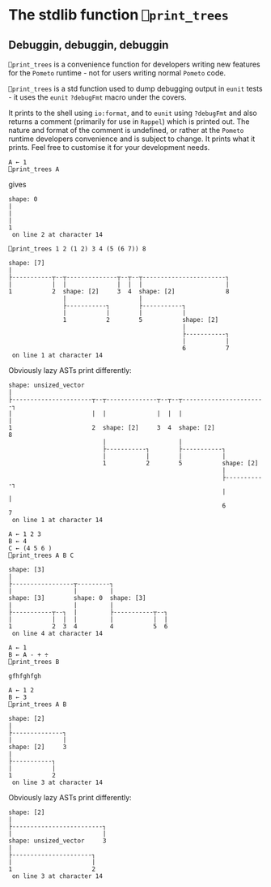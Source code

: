 # The stdlib function `⎕print_trees`

## Debuggin, debuggin, debuggin

`⎕print_trees` is a convenience function for developers writing new features for the `Pometo` runtime - not for users writing normal `Pometo` code.

`⎕print_trees` is a std function used to dump debugging output in `eunit` tests - it uses the `eunit` `?debugFmt` macro under the covers.

It prints to the shell using `io:format`, and to `eunit` using `?debugFmt` and also returns a comment (primarily for use in `Rappel`) which is printed out. The nature and format of the comment is undefined, or rather at the `Pometo` runtime developers convenience and is subject to change. It prints what it prints. Feel free to customise it for your development needs.

```pometo
A ← 1
⎕print_trees A
```

gives

```pometo_results
shape: 0  
|         
|         
|         
1         
 on line 2 at character 14

```

```pometo
⎕print_trees 1 2 (1 2) 3 4 (5 (6 7)) 8
```

```pometo_results
shape: [7]                                                     
|                                                              
├-----------┬--┬--------------┬--┬--┬-----------------------┐  
|           |  |              |  |  |                       |  
1           2  shape: [2]     3  4  shape: [2]              8  
               |                    |                          
               ├-----------┐        ├-----------┐              
               |           |        |           |              
               1           2        5           shape: [2]     
                                                |              
                                                ├-----------┐  
                                                |           |  
                                                6           7  
 on line 1 at character 14

```

Obviously lazy ASTs print differently:

```pometo_lazy
shape: unsized_vector                                                     
|                                                                         
├----------------------┬--┬--------------┬--┬--┬-----------------------┐  
|                      |  |              |  |  |                       |  
1                      2  shape: [2]     3  4  shape: [2]              8  
                          |                    |                          
                          ├-----------┐        ├-----------┐              
                          |           |        |           |              
                          1           2        5           shape: [2]     
                                                           |              
                                                           ├-----------┐  
                                                           |           |  
                                                           6           7  
 on line 1 at character 14

```

```pometo
A ← 1 2 3
B ← 4
C ← (4 5 6 )
⎕print_trees A B C
```

```pometo_results
shape: [3]                                    
|                                             
├-----------------┬---------┐                 
|                 |         |                 
shape: [3]        shape: 0  shape: [3]        
|                 |         |                 
├-----------┬--┐  |         ├-----------┬--┐  
|           |  |  |         |           |  |  
1           2  3  4         4           5  6  
 on line 4 at character 14

```

```pometo
A ← 1
B ← A - + ÷
⎕print_trees B
```

```pometo_results
gfhfghfgh
```

```pometo
A ← 1 2
B ← 3
⎕print_trees A B
```

```pometo_results
shape: [2]        
|                 
├--------------┐  
|              |  
shape: [2]     3  
|                 
├-----------┐     
|           |     
1           2     
 on line 3 at character 14

```

Obviously lazy ASTs print differently:

```pometo_lazy
shape: [2]                   
|                            
├-------------------------┐  
|                         |  
shape: unsized_vector     3  
|                            
├----------------------┐     
|                      |     
1                      2     
 on line 3 at character 14

```